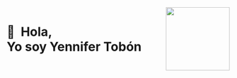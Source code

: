 <img src="https://photos.app.goo.gl/SxdDMukGCmsHjMig6" width="144" align="right" hspace="0" />

👋 &nbsp;Hola, <br/> Yo soy Yennifer Tobón
======
<!--
**yenniferTobon/yenniferTobon** is a ✨ _special_ ✨ repository because its `README.md` (this file) appears on your GitHub profile.

Here are some ideas to get you started:

- 🔭 I’m currently working on ...
- 🌱 I’m currently learning ...
- 👯 I’m looking to collaborate on ...
- 🤔 I’m looking for help with ...
- 💬 Ask me about ...
- 📫 How to reach me: ...
- 😄 Pronouns: ...
- ⚡ Fun fact: ...
-->

